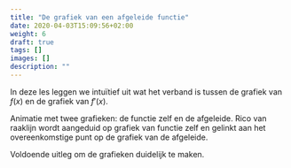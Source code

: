 ```yaml
---
title: "De grafiek van een afgeleide functie"
date: 2020-04-03T15:09:56+02:00
weight: 6
draft: true
tags: []
images: []
description: ""
---
```


In deze les leggen we intuïtief uit wat het verband is tussen de grafiek van
$f(x)$ en de grafiek van $f'(x)$.

Animatie met twee grafieken: de functie zelf en de afgeleide. Rico van raaklijn wordt aangeduid op grafiek van functie zelf en gelinkt aan het overeenkomstige punt op de grafiek van de afgeleide.

Voldoende uitleg om de grafieken duidelijk te maken.